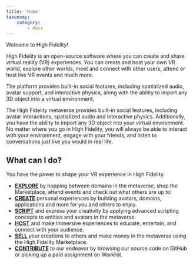 ```yaml
---
title: 'Home'
taxonomy:
    category:
        - docs
---
```

Welcome to High Fidelity! 

High Fidelity is an open-source software where you can create and share virtual reality (VR) experiences. You can create and host your own VR world, explore other worlds, meet and connect with other users, attend or host live VR events and much more.

The platform provides built-in social features, including spatialized audio, avatar support, and interactive physics, along with the ability to import any 3D object into a virtual environment, 

The High Fidelity metaverse provides built-in social features, including avatar interactions, spatialized audio and interactive physics. Additionally, you have the ability to import any 3D object into your virtual environment. No matter where you go in High Fidelity, you will always be able to interact with your environment, engage with your friends, and listen to conversations just like you would in real life. 

## What can I do?
You have the power to shape your VR experience in High Fidelity. 

* [**EXPLORE**](../explore) by hopping between domains in the metaverse, shop the Marketplace, attend events and check out what others are up to!
* [**CREATE**](../create) personal experiences by building avatars, domains, applications and more for you and others to enjoy.
* [**SCRIPT**](../script) and express your creativity by applying advanced scripting concepts to entities and avatars in the metaverse.
* [**HOST**](../host) and make immersive experiences to educate, entertain, and connect with your audience.
* [**SELL**](../sell) your creations to others and make money in the metaverse using the High Fidelity Marketplace.
* [**CONTRIBUTE**](../contribute) to our endeavor by browsing our source code on GitHub or picking up a paid assignment on Worklist.